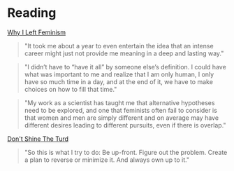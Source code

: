 # Reading

[Why I Left Feminism](https://www.eviemagazine.com/post/feminism-made-me-miserable-so-i-left)

> "It took me about a year to even entertain the idea that an intense career might just not provide me meaning in a deep and lasting way."

> "I didn’t have to “have it all” by someone else’s definition. I could have what was important to me and realize that I am only human, I only have so much time in a day, and at the end of it, we have to make choices on how to fill that time."

> "My work as a scientist has taught me that alternative hypotheses need to be explored, and one that feminists often fail to consider is that women and men are simply different and on average may have different desires leading to different pursuits, even if there is overlap."

[Don't Shine The Turd](https://www.collaborativefund.com/blog/dont-shine-the-turd/)

> "So this is what I try to do: Be up-front. Figure out the problem. Create a plan to reverse or minimize it. And always own up to it."